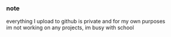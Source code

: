 ### note  

everything I upload to github is private and for my own purposes<br/>
im not working on any projects, im busy with school

  
